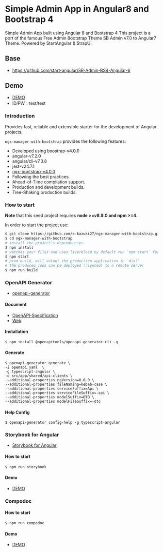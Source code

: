# Simple Admin App in Angular8 and Bootstrap 4

Simple Admin App built using Angular 8 and Bootstrap 4
This project is a port of the famous Free Admin Bootstrap Theme SB Admin v7.0 to Angular7 Theme.
Powered by StartAngular & StrapUI

## Base
- https://github.com/start-angular/SB-Admin-BS4-Angular-6


## Demo
- [DEMO](https://k-kazuki27.github.io/ngx-manager-with-bootstrap/)
- ID/PW：test/test

### Introduction

Provides fast, reliable and extensible starter for the development of Angular projects.

`ngx-manager-with-bootstrap` provides the following features:

- Developed using boostrap-v4.0.0
- angular-v7.2.0
- angular/cli-v7.3.8
- jest-v24.7.1
- [ngx-bootstrap-v4.0.0](https://github.com/valor-software/ngx-bootstrap/)
- Following the best practices.
- Ahead-of-Time compilation support.
- Production and development builds.
- Tree-Shaking production builds.

### How to start

**Note** that this seed project requires **node >=v8.9.0 and npm >=4**.

In order to start the project use:

```bash
$ git clone https://github.com/k-kazuki27/ngx-manager-with-bootstrap.git
$ cd ngx-manager-with-bootstrap
# install the project's dependencies
$ npm install
# watches your files and uses livereload by default run `npm start` for a dev server. Navigate to `http://localhost:4200/`. The app will automatically reload if you change any of the source files.
$ npm start
# prod build, will output the production application in `dist`
# the produced code can be deployed (rsynced) to a remote server
$ npm run build
```

### OpenAPI Generator
- [openapi-generator](https://github.com/OpenAPITools/openapi-generator)

#### Document
- [OpenAPI-Specification](https://github.com/OAI/OpenAPI-Specification/blob/master/versions/3.0.2.md)
- [Web](https://swagger.io/specification/)

#### Installation

```
$ npm install @openapitools/openapi-generator-cli -g
```

#### Generate

```
$ openapi-generator generate \
-i openapi.yaml  \
-g typescript-angular \
-o src/app/shared/api-clients \
--additional-properties ngVersion=8.0.0 \
--additional-properties fileNaming=kebab-case \
--additional-properties serviceSuffix=Api \
--additional-properties serviceFileSuffix=-api \
--additional-properties modelSuffix=DTO \
--additional-properties modelFileSuffix=-dto
```

#### Help Config

```
$ openapi-generator config-help -g typescript-angular
```

### Storybook for Angular
- [Storybook for Angular](https://storybook.js.org/docs/guides/guide-angular/)

#### How to start

```
$ npm run storybook
```

#### Demo
- [DEMO](https://k-kazuki27.github.io/ngx-manager-with-bootstrap/story/)


### Compodoc

#### How to start

```
$ npm run compodoc
```

#### Demo
- [DEMO](https://k-kazuki27.github.io/ngx-manager-with-bootstrap/compodoc/)
